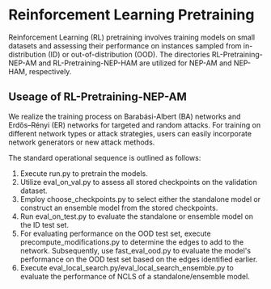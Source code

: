 # Reinforcement Learning Pretraining
Reinforcement Learning (RL) pretraining involves training models on small datasets and assessing their performance on instances sampled from in-distribution (ID) or  out-of-distribution (OOD). The directories RL-Pretraining-NEP-AM and RL-Pretraining-NEP-HAM are utilized for NEP-AM and NEP-HAM, respectively.

## Useage of RL-Pretraining-NEP-AM
We realize the training process on Barabási-Albert (BA) networks and Erdős–Rényi (ER) networks for targeted and random attacks. For training on different network types or attack strategies, users can easily incorporate network generators or new attack methods.

The standard operational sequence is outlined as follows:
  1. Execute run.py to pretrain the models.
  2. Utilize eval_on_val.py to assess all stored checkpoints on the validation dataset.
  3. Employ choose_checkpoints.py to select either the standalone model or construct an ensemble model from the stored checkpoints.
  4. Run eval_on_test.py to evaluate the standalone or ensemble model on the ID test set.
  5. For evaluating performance on the OOD test set, execute precompute_modifications.py to determine the edges to add to the network. Subsequently, use fast_eval_ood.py to evaluate the model's performance on the OOD test set based on the edges identified earlier.
  6. Execute eval_local_search.py/eval_local_search_ensemble.py to evaluate the performance of NCLS of a standalone/ensemble model.
 



